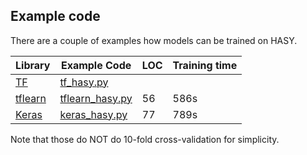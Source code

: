 ## Example code

There are a couple of examples how models can be trained on HASY.

| Library                        | Example Code     | LOC | Training time |
| ------------------------------ | ---------------- | --- | ------------- |
| [TF](http://tensorflow.org/)   | [tf_hasy.py](https://github.com/MartinThoma/HASY/blob/master/scripts/tf_hasy.py)       |     |      |
| [tflearn](http://tflearn.org/) | [tflearn_hasy.py](https://github.com/MartinThoma/HASY/blob/master/scripts/tflearn_hasy.py)  | 56  | 586s |
| [Keras](https://keras.io/)     | [keras_hasy.py](https://github.com/MartinThoma/HASY/blob/master/scripts/keras_hasy.py)    | 77  | 789s |

Note that those do NOT do 10-fold cross-validation for simplicity.
